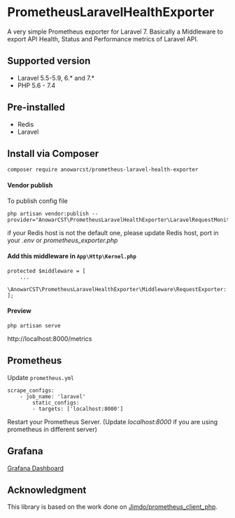 # PrometheusLaravelHealthExporter

A very simple Prometheus exporter for Laravel 7. Basically a Middleware to export API Health, Status and Performance metrics of Laravel API.

## Supported version
- Laravel 5.5-5.9, 6.* and 7.*
- PHP 5.6 - 7.4

## Pre-installed
- Redis
- Laravel

## Install via Composer
    composer require anowarcst/prometheus-laravel-health-exporter

#### Vendor publish 
To publish config file

    php artisan vendor:publish --provider="AnowarCST\PrometheusLaravelHealthExporter\LaravelRequestMonitoringServiceProvider"

if your Redis host is not the default one, please update Redis host, port in your *.env* or *prometheus_exporter.php*

#### Add this middleware in `App\Http\Kernel.php`


    protected $middleware = [
        ...
        \AnowarCST\PrometheusLaravelHealthExporter\Middleware\RequestExporter::class,
    ];


#### Preview

    php artisan serve

http://localhost:8000/metrics

## Prometheus
Update `prometheus.yml`

    scrape_configs:
        - job_name: 'laravel'
            static_configs:
            - targets: ['localhost:8000']

Restart your Prometheus Server. (Update *localhost:8000* if you are using prometheus in different server)

## Grafana

[Grafana Dashboard](https://grafana.com/grafana/dashboards)


## Acknowledgment

This library is based on the work done on [Jimdo/prometheus_client_php](https://github.com/Jimdo/prometheus_client_php).